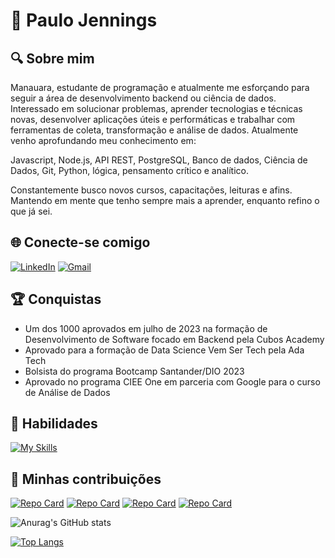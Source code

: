 # 🌌 Paulo Jennings

## 🔍 Sobre mim
Manauara, estudante de programação e atualmente me esforçando para seguir a área de desenvolvimento backend ou ciência de dados. Interessado em solucionar problemas, aprender tecnologias e técnicas novas, desenvolver aplicações úteis e performáticas e trabalhar com ferramentas de coleta, transformação e análise de dados. Atualmente venho aprofundando meu conhecimento em:

Javascript, Node.js, API REST, PostgreSQL, Banco de dados, Ciência de Dados, Git, Python, lógica, pensamento crítico e analítico.

Constantemente busco novos cursos, capacitações, leituras e afins. Mantendo em mente que tenho sempre mais a aprender, enquanto refino o que já sei.

## 🌐 Conecte-se comigo
[![LinkedIn](https://img.shields.io/badge/LinkedIn-blue?style=for-the-badge&logo=linkedin&logoColor=white)](https://www.linkedin.com/in/paulo-jennings/) [![Gmail](https://img.shields.io/badge/Gmail-D14836?style=for-the-badge&logo=gmail&logoColor=white)](mailto:jenningscomp@gmail.com)

## 🏆 Conquistas
- Um dos 1000 aprovados em julho de 2023 na formação de Desenvolvimento de Software focado em Backend pela Cubos Academy
- Aprovado para a formação de Data Science Vem Ser Tech pela Ada Tech
- Bolsista do programa Bootcamp Santander/DIO 2023
- Aprovado no programa CIEE One em parceria com Google para o curso de Análise de Dados

## 🔧 Habilidades
[![My Skills](https://skillicons.dev/icons?i=js,nodejs,express,python,postgres,git)](https://skillicons.dev)

## 📂 Minhas contribuições
[![Repo Card](https://github-readme-stats.vercel.app/api/pin/?username=PauloSJennings&repo=cubos-academy-backend-m02&bg_color=000&border_color=30A3DC&show_icons=true&icon_color=30A3DC&title_color=E94D5F&text_color=FFF)](https://github.com/PauloSJennings/cubos-academy-backend-m02) [![Repo Card](https://github-readme-stats.vercel.app/api/pin/?username=PauloSJennings&repo=api-sistema-bancario&bg_color=000&border_color=30A3DC&show_icons=true&icon_color=30A3DC&title_color=E94D5F&text_color=FFF)](https://github.com/PauloSJennings/api-sistema-bancario) [![Repo Card](https://github-readme-stats.vercel.app/api/pin/?username=PauloSJennings&repo=api-calculo-de-frete&bg_color=000&border_color=30A3DC&show_icons=true&icon_color=30A3DC&title_color=E94D5F&text_color=FFF)](https://github.com/PauloSJennings/api-calculo-de-frete) [![Repo Card](https://github-readme-stats.vercel.app/api/pin/?username=PauloSJennings&repo=cubos-academy-backend-m03&bg_color=000&border_color=30A3DC&show_icons=true&icon_color=30A3DC&title_color=E94D5F&text_color=FFF)](https://github.com/PauloSJennings/cubos-academy-backend-m03)


![Anurag's GitHub stats](https://github-readme-stats.vercel.app/api?username=PauloSJennings&show_icons=true&theme=synthwave)

[![Top Langs](https://github-readme-stats.vercel.app/api/top-langs/?username=PauloSjennings&layout=compact&theme=tokyonight)](https://github.com/PauloSJennings/github-readme-stats)


